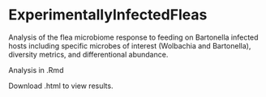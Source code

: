# ExperimentallyInfectedFleas

Analysis of the flea microbiome response to feeding on Bartonella infected hosts including specific microbes of interest (Wolbachia and Bartonella), diversity metrics, and differentional abundance. 

Analysis in .Rmd

Download .html to view results.

